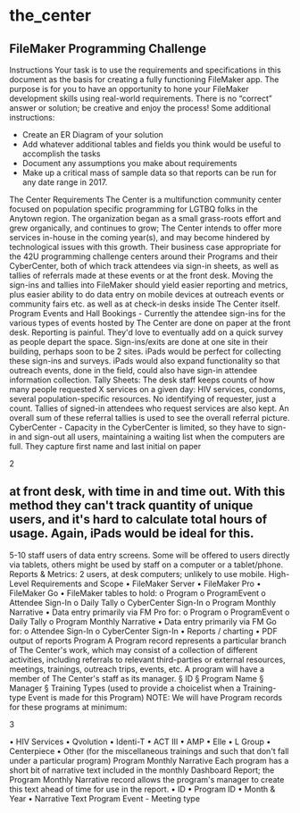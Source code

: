 # the_center

## FileMaker Programming Challenge

Instructions
Your task is to use the requirements and specifications in this document as the basis for creating a fully
functioning FileMaker app. The purpose is for you to have an opportunity to hone your FileMaker
development skills using real-world requirements. There is no “correct” answer or solution; be creative
and enjoy the process!
Some additional instructions:
- Create an ER Diagram of your solution
- Add whatever additional tables and fields you think would be useful to accomplish the tasks
- Document any assumptions you make about requirements
- Make up a critical mass of sample data so that reports can be run for any date range in 2017.

The Center Requirements
The Center is a multifunction community center focused on population specific programming for LGTBQ
folks in the Anytown region. The organization began as a small grass-roots effort and grew organically,
and continues to grow; The Center intends to offer more services in-house in the coming year(s), and
may become hindered by technological issues with this growth.
Their business case appropriate for the 42U programming challenge centers around their Programs and
their CyberCenter, both of which track attendees via sign-in sheets, as well as tallies of referrals made at
these events or at the front desk. Moving the sign-ins and tallies into FileMaker should yield easier
reporting and metrics, plus easier ability to do data entry on mobile devices at outreach events or
community fairs etc. as well as at check-in desks inside The Center itself.
Program Events and Hall Bookings - Currently the attendee sign-ins for the various types of events
hosted by The Center are done on paper at the front desk. Reporting is painful. They'd love to
eventually add on a quick survey as people depart the space. Sign-ins/exits are done at one site in their
building, perhaps soon to be 2 sites. iPads would be perfect for collecting these sign-ins and
surveys. iPads would also expand functionality so that outreach events, done in the field, could also
have sign-in attendee information collection.
Tally Sheets: The desk staff keeps counts of how many people requested X services on a given day: HIV
services, condoms, several population-specific resources. No identifying of requester, just a
count. Tallies of signed-in attendees who request services are also kept. An overall sum of these
referral tallies is used to see the overall referral picture.
CyberCenter - Capacity in the CyberCenter is limited, so they have to sign-in and sign-out all users,
maintaining a waiting list when the computers are full. They capture first name and last initial on paper

2

at front desk, with time in and time out. With this method they can't track quantity of unique users, and
it's hard to calculate total hours of usage. Again, iPads would be ideal for this.
----------------
5-10 staff users of data entry screens. Some will be offered to users directly via tablets, others might be
used by staff on a computer or a tablet/phone.
Reports & Metrics: 2 users, at desk computers; unlikely to use mobile.
High-Level Requirements and Scope
• FileMaker Server
• FileMaker Pro
• FileMaker Go
• FileMaker tables to hold:
o Program
o ProgramEvent
o Attendee Sign-In
o Daily Tally
o CyberCenter Sign-In
o Program Monthly Narrative
• Data entry primarily via FM Pro for:
o Program
o ProgramEvent
o Daily Tally
o Program Monthly Narrative
• Data entry primarily via FM Go for:
o Attendee Sign-In
o CyberCenter Sign-In
• Reports / charting
• PDF output of reports
Program
A Program record represents a particular branch of The Center's work, which may consist of a collection
of different activities, including referrals to relevant third-parties or external resources, meetings,
trainings, outreach trips, events, etc. A program will have a member of The Center's staff as its
manager.
§ ID
§ Program Name
§ Manager
§ Training Types (used to provide a choicelist when a Training-type Event is made for this
Program)
NOTE: We will have Program records for these programs at minimum:

3

• HIV Services
• Qvolution
• Identi-T
• ACT III
• AMP
• Elle
• L Group
• Centerpiece
• Other (for the miscellaneous trainings and such that don't fall under a particular program)
Program Monthly Narrative
Each program has a short bit of narrative text included in the monthly Dashboard Report; the Program
Monthly Narrative record allows the program's manager to create this text ahead of time for use in the
report.
• ID
• Program ID
• Month & Year
• Narrative Text
Program Event - Meeting type
